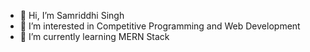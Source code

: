 - 👋 Hi, I’m Samriddhi Singh
- 👀 I’m interested in Competitive Programming and Web Development
- 🌱 I’m currently learning MERN Stack


<!---
Orca-63/Orca-63 is a ✨ special ✨ repository because its `README.md` (this file) appears on your GitHub profile.
You can click the Preview link to take a look at your changes.
--->
